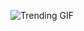
<!-- GIF_SECTION -->
![Trending GIF](https://media2.giphy.com/media/v1.Y2lkPThiYjIxNzcyYjFybXJtOW53NmNudmRzMXUzM2Q3MWlpMzcwM2ozNTFoejRrNmtyNCZlcD12MV9naWZzX3NlYXJjaCZjdD1n/HekrB46ZE0f5K/giphy.gif)
<!-- END_GIF_SECTION -->
